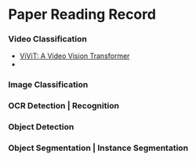 # Paper Reading Record 

### Video Classification
- [ViViT: A Video Vision Transformer]()
- []()


### Image Classification
### OCR Detection | Recognition
### Object Detection 
### Object Segmentation | Instance Segmentation

